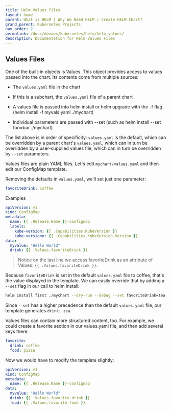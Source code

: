 ```yaml
---
title: Helm Values Files
layout: home
parent: What is HELM | Why We Need HELM | Create HELM Chart?
grand_parent: Kubernetes Projects
nav_order: 2
permalink: /docs/devops/kubernetes/helm/helm_values/
description: Documentation for Helm Values Files
---
```


## Values Files

One of the built-in objects is Values. This object provides access to values passed into the chart. Its contents come from multiple sources:

* The `values.yaml` file in the chart

* If this is a subchart, the `values.yaml` file of a parent chart

* A values file is passed into helm install or helm upgrade with the -f flag (helm install -f myvals.yaml ./mychart)

* Individual parameters are passed with --set (such as helm install --set foo=bar ./mychart)

The list above is in order of specificity: `values.yaml` is the default, which can be overridden by a parent chart's `values.yaml`, which can in turn be overridden by a user-supplied values file, which can in turn be overridden by `--set` parameters.


Values files are plain YAML files. Let's edit `mychart/values.yaml` and then edit our ConfigMap template.

Removing the defaults in `values.yaml`, we'll set just one parameter:

```yaml
favoriteDrink: coffee
```

Examples

```yaml
apiVersion: v1
kind: ConfigMap
metadata:
  name: {{ .Release.Name }}-configmap
  labels:
    kube-version: {{ .Capabilities.KubeVersion }}
    kube-versionn: {{ .Capabilities.KubeVersion.Version }}
data:
  myvalue: "Hello World"
  drink: {{ .Values.favoriteDrink }}
```

> Notice on the last line we access favoriteDrink as an attribute of Values: `{{ .Values.favoriteDrink }}`.

Because `favoriteDrink` is set in the default `values.yaml` file to coffee, that's the value displayed in the template. We can easily override that by adding a `--set` flag in our call to helm install:

```bash
helm install first ./mychart --dry-run --debug --set favoriteDrink=tea
```

Since `--set` has a higher precedence than the default `values.yaml` file, our template generates `drink: tea`.

Values files can contain more structured content, too. For example, we could create a favorite section in our values.yaml file, and then add several keys there:

```yaml
favorite:
  drink: coffee
  food: pizza
```

Now we would have to modify the template slightly:

```yaml
apiVersion: v1
kind: ConfigMap
metadata:
  name: {{ .Release.Name }}-configmap
data:
  myvalue: "Hello World"
  drink: {{ .Values.favorite.drink }}
  food: {{ .Values.favorite.food }}
```
